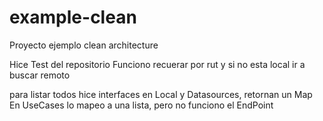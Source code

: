 # example-clean
Proyecto ejemplo clean architecture

Hice Test del repositorio
Funciono recuerar por rut y si no esta local ir a buscar remoto

para listar todos hice interfaces en Local y Datasources, retornan un Map
En UseCases lo mapeo a una lista, 
pero no funciono el EndPoint


